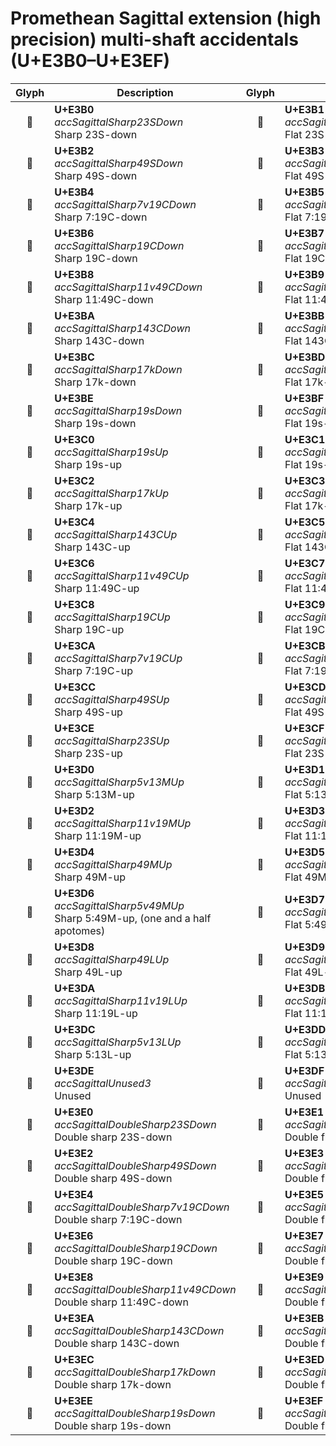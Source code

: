 Promethean Sagittal extension (high precision) multi-shaft accidentals (U+E3B0–U+E3EF)
======================================================================================

| **Glyph** | **Description** | **Glyph** | **Description**
| :-------: | --------------- | :-------: | ---------------
|<span class="bravura_large">&#xe3b0;</span> | **U+E3B0**<br/>*accSagittalSharp23SDown*<br/>Sharp 23S-down | <span class="bravura_large">&#xe3b1;</span> | **U+E3B1**<br/>*accSagittalFlat23SUp*<br/>Flat 23S-up
|<span class="bravura_large">&#xe3b2;</span> | **U+E3B2**<br/>*accSagittalSharp49SDown*<br/>Sharp 49S-down | <span class="bravura_large">&#xe3b3;</span> | **U+E3B3**<br/>*accSagittalFlat49SUp*<br/>Flat 49S-up
|<span class="bravura_large">&#xe3b4;</span> | **U+E3B4**<br/>*accSagittalSharp7v19CDown*<br/>Sharp 7:19C-down | <span class="bravura_large">&#xe3b5;</span> | **U+E3B5**<br/>*accSagittalFlat7v19CUp*<br/>Flat 7:19C-up
|<span class="bravura_large">&#xe3b6;</span> | **U+E3B6**<br/>*accSagittalSharp19CDown*<br/>Sharp 19C-down | <span class="bravura_large">&#xe3b7;</span> | **U+E3B7**<br/>*accSagittalFlat19CUp*<br/>Flat 19C-up
|<span class="bravura_large">&#xe3b8;</span> | **U+E3B8**<br/>*accSagittalSharp11v49CDown*<br/>Sharp 11:49C-down | <span class="bravura_large">&#xe3b9;</span> | **U+E3B9**<br/>*accSagittalFlat11v49CUp*<br/>Flat 11:49C-up
|<span class="bravura_large">&#xe3ba;</span> | **U+E3BA**<br/>*accSagittalSharp143CDown*<br/>Sharp 143C-down | <span class="bravura_large">&#xe3bb;</span> | **U+E3BB**<br/>*accSagittalFlat143CUp*<br/>Flat 143C-up
|<span class="bravura_large">&#xe3bc;</span> | **U+E3BC**<br/>*accSagittalSharp17kDown*<br/>Sharp 17k-down | <span class="bravura_large">&#xe3bd;</span> | **U+E3BD**<br/>*accSagittalFlat17kUp*<br/>Flat 17k-up
|<span class="bravura_large">&#xe3be;</span> | **U+E3BE**<br/>*accSagittalSharp19sDown*<br/>Sharp 19s-down | <span class="bravura_large">&#xe3bf;</span> | **U+E3BF**<br/>*accSagittalFlat19sUp*<br/>Flat 19s-up
|<span class="bravura_large">&#xe3c0;</span> | **U+E3C0**<br/>*accSagittalSharp19sUp*<br/>Sharp 19s-up | <span class="bravura_large">&#xe3c1;</span> | **U+E3C1**<br/>*accSagittalFlat19sDown*<br/>Flat 19s-down
|<span class="bravura_large">&#xe3c2;</span> | **U+E3C2**<br/>*accSagittalSharp17kUp*<br/>Sharp 17k-up | <span class="bravura_large">&#xe3c3;</span> | **U+E3C3**<br/>*accSagittalFlat17kDown*<br/>Flat 17k-down
|<span class="bravura_large">&#xe3c4;</span> | **U+E3C4**<br/>*accSagittalSharp143CUp*<br/>Sharp 143C-up | <span class="bravura_large">&#xe3c5;</span> | **U+E3C5**<br/>*accSagittalFlat143CDown*<br/>Flat 143C-down
|<span class="bravura_large">&#xe3c6;</span> | **U+E3C6**<br/>*accSagittalSharp11v49CUp*<br/>Sharp 11:49C-up | <span class="bravura_large">&#xe3c7;</span> | **U+E3C7**<br/>*accSagittalFlat11v49CDown*<br/>Flat 11:49C-down
|<span class="bravura_large">&#xe3c8;</span> | **U+E3C8**<br/>*accSagittalSharp19CUp*<br/>Sharp 19C-up | <span class="bravura_large">&#xe3c9;</span> | **U+E3C9**<br/>*accSagittalFlat19CDown*<br/>Flat 19C-down
|<span class="bravura_large">&#xe3ca;</span> | **U+E3CA**<br/>*accSagittalSharp7v19CUp*<br/>Sharp 7:19C-up | <span class="bravura_large">&#xe3cb;</span> | **U+E3CB**<br/>*accSagittalFlat7v19CDown*<br/>Flat 7:19C-down
|<span class="bravura_large">&#xe3cc;</span> | **U+E3CC**<br/>*accSagittalSharp49SUp*<br/>Sharp 49S-up | <span class="bravura_large">&#xe3cd;</span> | **U+E3CD**<br/>*accSagittalFlat49SDown*<br/>Flat 49S-down
|<span class="bravura_large">&#xe3ce;</span> | **U+E3CE**<br/>*accSagittalSharp23SUp*<br/>Sharp 23S-up | <span class="bravura_large">&#xe3cf;</span> | **U+E3CF**<br/>*accSagittalFlat23SDown*<br/>Flat 23S-down
|<span class="bravura_large">&#xe3d0;</span> | **U+E3D0**<br/>*accSagittalSharp5v13MUp*<br/>Sharp 5:13M-up | <span class="bravura_large">&#xe3d1;</span> | **U+E3D1**<br/>*accSagittalFlat5v13MDown*<br/>Flat 5:13M-down
|<span class="bravura_large">&#xe3d2;</span> | **U+E3D2**<br/>*accSagittalSharp11v19MUp*<br/>Sharp 11:19M-up | <span class="bravura_large">&#xe3d3;</span> | **U+E3D3**<br/>*accSagittalFlat11v19MDown*<br/>Flat 11:19M-down
|<span class="bravura_large">&#xe3d4;</span> | **U+E3D4**<br/>*accSagittalSharp49MUp*<br/>Sharp 49M-up | <span class="bravura_large">&#xe3d5;</span> | **U+E3D5**<br/>*accSagittalFlat49MDown*<br/>Flat 49M-down
|<span class="bravura_large">&#xe3d6;</span> | **U+E3D6**<br/>*accSagittalSharp5v49MUp*<br/>Sharp 5:49M-up, (one and a half apotomes) | <span class="bravura_large">&#xe3d7;</span> | **U+E3D7**<br/>*accSagittalFlat5v49MDown*<br/>Flat 5:49M-down
|<span class="bravura_large">&#xe3d8;</span> | **U+E3D8**<br/>*accSagittalSharp49LUp*<br/>Sharp 49L-up | <span class="bravura_large">&#xe3d9;</span> | **U+E3D9**<br/>*accSagittalFlat49LDown*<br/>Flat 49L-down
|<span class="bravura_large">&#xe3da;</span> | **U+E3DA**<br/>*accSagittalSharp11v19LUp*<br/>Sharp 11:19L-up | <span class="bravura_large">&#xe3db;</span> | **U+E3DB**<br/>*accSagittalFlat11v19LDown*<br/>Flat 11:19L-down
|<span class="bravura_large">&#xe3dc;</span> | **U+E3DC**<br/>*accSagittalSharp5v13LUp*<br/>Sharp 5:13L-up | <span class="bravura_large">&#xe3dd;</span> | **U+E3DD**<br/>*accSagittalFlat5v13LDown*<br/>Flat 5:13L-down
|<span class="bravura_large">&#xe3de;</span> | **U+E3DE**<br/>*accSagittalUnused3*<br/>Unused | <span class="bravura_large">&#xe3df;</span> | **U+E3DF**<br/>*accSagittalUnused4*<br/>Unused
|<span class="bravura_large">&#xe3e0;</span> | **U+E3E0**<br/>*accSagittalDoubleSharp23SDown*<br/>Double sharp 23S-down | <span class="bravura_large">&#xe3e1;</span> | **U+E3E1**<br/>*accSagittalDoubleFlat23SUp*<br/>Double flat 23S-up
|<span class="bravura_large">&#xe3e2;</span> | **U+E3E2**<br/>*accSagittalDoubleSharp49SDown*<br/>Double sharp 49S-down | <span class="bravura_large">&#xe3e3;</span> | **U+E3E3**<br/>*accSagittalDoubleFlat49SUp*<br/>Double flat 49S-up
|<span class="bravura_large">&#xe3e4;</span> | **U+E3E4**<br/>*accSagittalDoubleSharp7v19CDown*<br/>Double sharp 7:19C-down | <span class="bravura_large">&#xe3e5;</span> | **U+E3E5**<br/>*accSagittalDoubleFlat7v19CUp*<br/>Double flat 7:19C-up
|<span class="bravura_large">&#xe3e6;</span> | **U+E3E6**<br/>*accSagittalDoubleSharp19CDown*<br/>Double sharp 19C-down | <span class="bravura_large">&#xe3e7;</span> | **U+E3E7**<br/>*accSagittalDoubleFlat19CUp*<br/>Double flat 19C-up
|<span class="bravura_large">&#xe3e8;</span> | **U+E3E8**<br/>*accSagittalDoubleSharp11v49CDown*<br/>Double sharp 11:49C-down | <span class="bravura_large">&#xe3e9;</span> | **U+E3E9**<br/>*accSagittalDoubleFlat11v49CUp*<br/>Double flat 11:49C-up
|<span class="bravura_large">&#xe3ea;</span> | **U+E3EA**<br/>*accSagittalDoubleSharp143CDown*<br/>Double sharp 143C-down | <span class="bravura_large">&#xe3eb;</span> | **U+E3EB**<br/>*accSagittalDoubleFlat143CUp*<br/>Double flat 143C-up
|<span class="bravura_large">&#xe3ec;</span> | **U+E3EC**<br/>*accSagittalDoubleSharp17kDown*<br/>Double sharp 17k-down | <span class="bravura_large">&#xe3ed;</span> | **U+E3ED**<br/>*accSagittalDoubleFlat17kUp*<br/>Double flat 17k-up
|<span class="bravura_large">&#xe3ee;</span> | **U+E3EE**<br/>*accSagittalDoubleSharp19sDown*<br/>Double sharp 19s-down | <span class="bravura_large">&#xe3ef;</span> | **U+E3EF**<br/>*accSagittalDoubleFlat19sUp*<br/>Double flat 19s-up